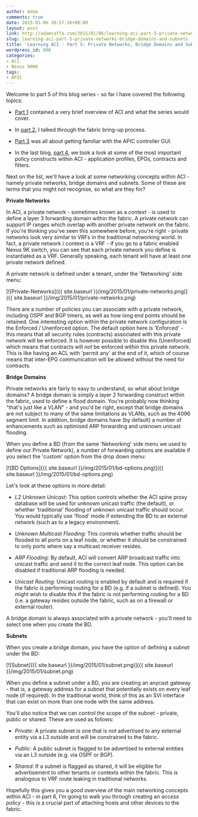 ```yaml
---
author: Adam
comments: true
date: 2015-01-06 20:57:36+00:00
layout: post
link: http://adamraffe.com/2015/01/06/learning-aci-part-5-private-networks-bridge-domains-and-subnets/
slug: learning-aci-part-5-private-networks-bridge-domains-and-subnets
title: 'Learning ACI - Part 5: Private Networks, Bridge Domains and Subnets'
wordpress_id: 806
categories:
- ACI
- Nexus 9000
tags:
- APIC
---
```


Welcome to part 5 of this blog series - so far I have covered the following topics:



	
  * [Part 1](https://araffe.github.io/aci/nexus%209000/2014/12/03/learning-aci-part-1-overview) contained a very brief overview of ACI and what the series would cover.

	
  * In [part 2](https://araffe.github.io/aci/nexus%209000/2014/12/03/learning-aci-part-2-bringing-up-a-fabric), I talked through the fabric bring-up process.

	
  * [Part 3](https://araffe.github.io/aci/nexus%209000/2014/12/03/learning-aci-part-3-getting-familiar-with-the-apic) was all about getting familiar with the APIC controller GUI.

	
  * In the last blog, [part 4](ttps://araffe.github.io/aci/nexus%209000/2015/01/02/learning-aci-part-4-application-profiles-epgs-contracts-and-filters), we took a look at some of the most important policy constructs within ACI - application profiles, EPGs, contracts and filters.


Next on the list, we'll have a look at some networking concepts within ACI - namely private networks, bridge domains and subnets. Some of these are terms that you might not recognise, so what are they for?

**Private Networks**

In ACI, a private network - sometimes known as a _context_ - is used to define a layer 3 forwarding domain within the fabric. A private network can support IP ranges which overlap with another private network on the fabric. If you're thinking you've seen this somewhere before, you're right - private networks look very similar to VRFs in the traditional networking world. In fact, a private network / context _is_ a VRF - if you go to a fabric enabled Nexus 9K switch, you can see that each private network you define is instantiated as a VRF. Generally speaking, each tenant will have at least one private network defined.

A private network is defined under a tenant, under the 'Networking' side menu:

[![Private-Networks]({{ site.baseurl }}/img/2015/01/private-networks.png)]({{ site.baseurl }}/img/2015/01/private-networks.png)

There are a number of policies you can associate with a private network, including OSPF and BGP timers, as well as how long end points should be retained. One interesting option within the private network configuration is the Enforced / Unenforced option. The default option here is 'Enforced' - this means that all security rules (contracts) associated with this private network will be enforced. It is however possible to disable this (Unenforced) which means that contracts will _not_ be enforced within this private network. This is like having an ACL with 'permit any' at the end of it, which of course means that inter-EPG communication will be allowed without the need for contracts.

**Bridge Domains**

Private networks are fairly to easy to understand, so what about bridge domains? A bridge domain is simply a layer 2 forwarding construct within the fabric, used to define a flood domain. You're probably now thinking "that's just like a VLAN" - and you'd be right, except that bridge domains are not subject to many of the same limitations as VLANs, such as the 4096 segment limit. In addition, bridge domains have (by default) a number of enhancements such as optimised ARP forwarding and unknown unicast flooding.

When you define a BD (from the same 'Networking' side menu we used to define our Private Network), a number of forwarding options are available if you select the 'custom' option from the drop down menu:

[![BD Options]({{ site.baseurl }}/img/2015/01/bd-options.png)]({{ site.baseurl }}/img/2015/01/bd-options.png)

Let's look at these options in more detail:

	
  * _L2 Unknown Unicast:_ This option controls whether the ACI spine proxy database will be used for unknown unicast traffic (the default), or whether 'traditional' flooding of unknown unicast traffic should occur. You would typically use 'flood' mode if extending the BD to an external network (such as to a legacy environment).

	
  * _Unknown Multicast Flooding:_ This controls whether traffic should be flooded to all ports on a leaf node, or whether it should be constrained to only ports where say a multicast receiver resides.

	
  * _ARP Flooding:_ By default, ACI will convert ARP broadcast traffic into unicast traffic and send it to the correct leaf node. This option can be disabled if traditional ARP flooding is needed.

	
  * _Unicast Routing:_ Unicast routing is enabled by default and is required if the fabric is performing routing for a BD (e.g. if a subnet is defined). You might wish to disable this if the fabric is not performing routing for a BD (i.e. a gateway resides outside the fabric, such as on a firewall or external router).


A bridge domain is always associated with a private network - you'll need to select one when you create the BD.

**Subnets**

When you create a bridge domain, you have the option of defining a _subnet_ under the BD:

[![Subnet]({{ site.baseurl }}/img/2015/01/subnet.png)]({{ site.baseurl }}/img/2015/01/subnet.png)

When you define a subnet under a BD, you are creating an anycast gateway - that is, a gateway address for a subnet that potentially exists on every leaf node (if required). In the traditional world, think of this as an SVI interface that can exist on more than one node with the same address.

You'll also notice that we can control the scope of the subnet - private, public or shared. These are used as follows:

  * _Private:_ A private subnet is one that is not advertised to any external entity via a L3 outside and will be constrained to the fabric.

	
  * _Public:_ A public subnet is flagged to be advertised to external entities via an L3 outside (e.g. via OSPF or BGP).

	
  * _Shared:_ If a subnet is flagged as shared, it will be eligible for advertisement to other tenants or contexts within the fabric. This is analogous to VRF route leaking in traditional networks.


Hopefully this gives you a good overview of the main networking concepts within ACI - in part 6, I'm going to walk you through creating an _access policy_ - this is a crucial part of attaching hosts and other devices to the fabric.

